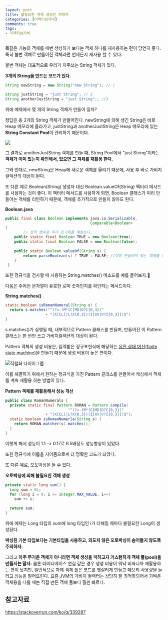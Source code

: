 ```yaml
---
layout: post
title: 불필요한 객체 생성은 피하자
categories: [이펙티브자바]
comments: true 
tags:
- 이펙티브자바
---
```




똑같은 기능의 객체를 매번 생성하기 보다는 객체 하나를 재사용하는 편이 당연히 좋다. 특히 불변 객체로 만들어진 객체라면 언제든지 재사용 할 수 있다.

불변 객체는 대표적으로 우리가 자주쓰는 String 객체가 있다.

**3개의 String을 만드는 코드가 있다.**

```java
String newString = new String("new String"); // 1

String justString = "just String"; // 2
String anotherJustString = "just String";; //3
```

위에 예제에서 몇 개의 String 객체가 만들어 질까? 

정답은 총 2개의 String 객체가 만들어진다. newString에 의해 생긴 String은 바로 Heap 메모리에 올라가고, justString과 anotherJustString은 Heap 메모리에 있는 **String Constant Pool**이 관리하기 때문이다.

![](https://cdn.journaldev.com/wp-content/uploads/2012/11/String-Pool-Java1-450x249.png)

그 결과로 anotherJustString 객체를 만들 때, String Pool에서 "just String"이라는 **객체가 이미 있는지 확인해서, 있으면 그 객체를 재활용 한다.** 

그와 반대로, newString은 Heap에 새로운 객체를 올리기 때문에, 사용 후 바로 가비지 컬렉션의 대상이 된다.

또 다른 예로 Boolean(String) 생성자 대신 Boolean.valueOf(String) 팩터리 메서드를 사용하는 것이 좋다. 이 팩터리 메서드를 사용하게 되면, Boolean 클래스가 미리 만들어논 객체를 리턴하기 때문에, 객체를 추가적으로 만들지 않아도 된다.

**Boolean.java**

```java
public final class Boolean implements java.io.Serializable,
                                      Comparable<Boolean>
{
		// 정적 변수로 미리 초기화를 해놓는다.
    public static final Boolean TRUE = new Boolean(true);
    public static final Boolean FALSE = new Boolean(false);
                                        
    public static Boolean valueOf(String s) {
        return parseBoolean(s) ? TRUE : FALSE; //이미 만들어져 있는 객체를 리턴한다.
    }                                    
 }
```



또한 정규식을 검사할 때 사용하는 String.matches() 메소드를 예를 들어보자.

다음은 주어진 문자열이 유효한 로마 숫자인지를 확인하는 메서드이다.

**String.matches()**

```java
static boolean isRemanNumeral(String s) {
  return s.matches("^(?=.)M*(C[MD]D?C{0,3})" 
                  + "(X[CL]|L?X{0,3})(I[XV|V?I{0,3}])$")
}
```

s.matches()가 실행될 때, 내부적으로 Pattern 클래스를 만들며, 만들어진 이 Pattern 클래스는 한 번만 쓰고 가비지컬렉션의 대상이 된다.

Pattern 객체의 생성 비용은, 입력받은 정규표현식에 해당하는 [유한 상태 머신(finite state machine)](https://www.youtube.com/watch?v=ZfW7FwuBd90&ab_channel=ValhallaDataSystems)을 만들기 때문에 생성 비용이 높은 편이다.

![직렬화 다이어그램](/images/패턴의문제점.png)

이를 해결하기 위해서 원하는 정규식을 가진 Pattern 클래스를 만들어서 캐싱해서 객체를 계속 재활용 하는 방법이 있다.

**Pattern 객체를 재활용해서 성능 개선**

```java
public class RomanNumerals {
  private static final Pattern ROMAN = Pattern.compile(
    						"^(?=.)M*(C[MD]D?C{0,3})" 
                  + "(X[CL]|L?X{0,3})(I[XV|V?I{0,3}])$");
  static boolean isRomanNumerla(String s) {
    return ROMAN.matcher(s).matches();
  }
}
```

이렇게 해서 성능이 1.1 -> 0.17로 6.5배정도 성능향상이 있었다.

또한 정규식에 이름을 지어줌으로써 더 명확한 코드가 되었다.

또 다른 예로, 오토박싱을 들 수 있다.

**오토박싱에 의해 불필요한 객체 생성**

```java
private static long sum() {
  Long sum = 0L;
  for (long i = 0; i <= Integer.MAX_VALUE; i++) 
    sum += i;
  
  return sum;
}
```

위에 예제는 Long 타입의 sum에 long 타입인 i가 더해질 때마다 불필요한 Long이 생성된다.

**박싱된 기본 타입보다는 기본타입을 사용하고, 의도치 않은 오토박싱이 숨어들지 않도록 주의하자.**



그리고 **아주 무거운 객체가 아니라면 객체 생성을 피하고자 커스텀하게 객체 풀(pool)을 만들지는 말자.** 물론 데이터베이스 연결 같은 경우 생성 비용이 워낙 비싸니까 재활용하는 편이 낫지만, 일반적으로 자체 객체 풀은 코드를 헷갈리게 만들고 메모리 사용량을 늘리고 성능을 떨어뜨린다. 요즘 JVM의 가비지 컬렉터는 상당히 잘 최적화되어서 가벼운 객체용을 다룰 때는 직접 만든 객체 풀보다 훨씬 빠르다.

## 참고자료

https://stackoverrun.com/ko/q/339287